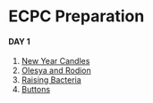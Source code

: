 # ECPC Preparation

#### DAY 1
1. [New Year Candles](https://github.com/Abanoub-Asaad/ProblemSolving/blob/master/ECPC%20Preparation/Soultions/Day%201/A%20-%20New%20Year%20Candles.cpp)
2. [Olesya and Rodion](https://github.com/Abanoub-Asaad/ProblemSolving/blob/master/ECPC%20Preparation/Soultions/Day%201/A%20-%20Olesya%20and%20Rodion.cpp)
3. [Raising Bacteria](https://github.com/Abanoub-Asaad/ProblemSolving/blob/master/ECPC%20Preparation/Soultions/Day%201/A%20-%20Raising%20Bacteria.cpp)
4. [Buttons](https://github.com/Abanoub-Asaad/ProblemSolving/blob/master/ECPC%20Preparation/Soultions/Day%201/B%20-%20Buttons.cpp)
